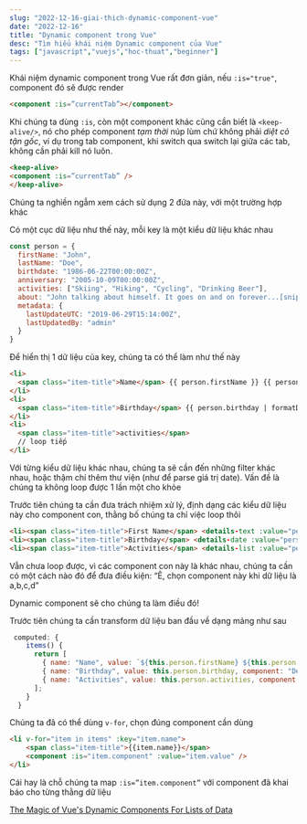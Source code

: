 ```yaml
---
slug: "2022-12-16-giai-thich-dynamic-component-vue"
date: "2022-12-16"
title: "Dynamic component trong Vue"
desc: "Tìm hiểu khái niệm Dynamic component của Vue"
tags: ["javascript","vuejs","hoc-thuat","beginner"]
---
```


Khái niệm dynamic component trong Vue rất đơn giản, nếu `:is="true"`, component đó sẽ được render

```html
<component :is=”currentTab”></component>
```

Khi chúng ta dùng `:is`, còn một component khác cũng cần biết là `<keep-alive/>`, nó cho phép component *tạm thời* núp lùm chứ không phải *diệt cỏ tận gốc*, ví dụ trong tab component, khi switch qua switch lại giữa các tab, không cần phải kill nó luôn.

```html
<keep-alive>
<component :is=”currentTab” />
</keep-alive>
```

Chúng ta nghiền ngẫm xem cách sử dụng 2 đứa này, với một trường hợp khác

Có một cục dữ liệu như thế này, mỗi key là một kiểu dữ liệu khác nhau

```js
const person = {
  firstName: "John",
  lastName: "Doe",
  birthdate: "1986-06-22T00:00:00Z",
  anniversary: "2005-10-09T00:00:00Z",
  activities: ["Skiing", "Hiking", "Cycling", "Drinking Beer"],
  about: "John talking about himself. It goes on and on forever...[snip]",
  metadata: {
    lastUpdateUTC: "2019-06-29T15:14:00Z",
    lastUpdatedBy: "admin"
  }
}
```

Để hiển thị 1 dữ liệu của key, chúng ta có thể làm như thế này

```html
<li>
  <span class="item-title">Name</span> {{ person.firstName }} {{ person.lastName }}
</li>
<li>
  <span class="item-title">Birthday</span> {{ person.birthday | formatDate }}
</li>
<li>
  <span class="item-title">activities</span> 
  // loop tiếp
</li>

```

Với từng kiểu dữ liệu khác nhau, chúng ta sẽ cần đến những filter khác nhau, hoặc thậm chí thêm thư viện (như để parse giá trị date). Vấn đề là chúng ta không loop được 1 lần một cho khỏe

Trước tiên chúng ta cần đưa trách nhiệm xử lý, định dạng các kiểu dữ liệu này cho component con, thằng bố chúng ta chỉ việc loop thôi

```html
<li><span class="item-title">First Name</span> <details-text :value="person.firstName + ' ' + person.lastName" /></li>
<li><span class="item-title">Birthday</span> <details-date :value="person.birthday" /></li>
<li><span class="item-title">Activities</span> <details-list :value="person.activities" /></li>
```

Vẫn chưa loop được, vì các component con này là khác nhau, chúng ta cần có một cách nào đó để đưa điều kiện: “Ê, chọn component này khi dữ liệu là a,b,c,d”

Dynamic component sẽ cho chúng ta làm điều đó!

Trước tiên chúng  ta cần transform dữ liệu ban đầu về dạng mảng như sau

```js
 computed: {
    items() {
      return [
        { name: "Name", value: `${this.person.firstName} ${this.person.lastName}`, component: "DetailsText" },
        { name: "Birthday", value: this.person.birthday, component: "DetailsDate" },
        { name: "Activities", value: this.person.activities, component: "DetailsList" },
      ];
    }
  }
```

Chúng ta đã có thể dùng `v-for`, chọn đúng component cần dùng

```html
<li v-for="item in items" :key="item.name">
	<span class="item-title">{{item.name}}</span>
	<component :is="item.component" :value="item.value" />
</li>
```

Cái hay là chỗ chúng ta map `:is=”item.component”` với component đã khai báo cho từng thằng dữ liệu 

[The Magic of Vue's Dynamic Components For Lists of Data](https://www.drewtown.dev/post/the-magic-of-vues-dynamic-components-for-lists-of-data)

